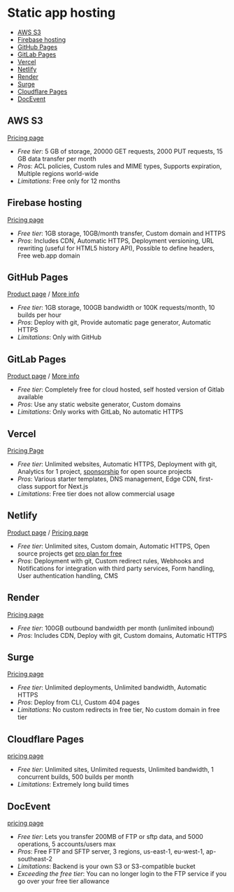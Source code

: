 # Static app hosting

<!-- TOC depthfrom:2 -->

- [AWS S3](#aws-s3)
- [Firebase hosting](#firebase-hosting)
- [GitHub Pages](#github-pages)
- [GitLab Pages](#gitlab-pages)
- [Vercel](#vercel)
- [Netlify](#netlify)
- [Render](#render)
- [Surge](#surge)
- [Cloudflare Pages](#cloudflare-pages)
- [DocEvent](#docevent)

<!-- /TOC -->

## AWS S3

[Pricing page](https://aws.amazon.com/s3/pricing/)

* *Free tier*: 5 GB of storage, 20000 GET requests, 2000 PUT requests, 15 GB data transfer per month
* *Pros*: ACL policies, Custom rules and MIME types, Supports expiration, Multiple regions world-wide
* *Limitations*: Free only for 12 months

## Firebase hosting

[Pricing page](https://firebase.google.com/pricing/)

* *Free tier*: 1GB storage, 10GB/month transfer, Custom domain and HTTPS
* *Pros*: Includes CDN, Automatic HTTPS, Deployment versioning, URL rewriting (useful for HTML5 history API), Possible to define headers, Free web.app domain

## GitHub Pages

[Product page](https://pages.github.com/) / [More info](https://help.github.com/articles/what-is-github-pages/)

* *Free tier*: 1GB storage, 100GB bandwidth or 100K requests/month, 10 builds per hour
* *Pros*: Deploy with git, Provide automatic page generator, Automatic HTTPS
* *Limitations*: Only with GitHub

## GitLab Pages

[Product page](https://pages.gitlab.io/) / [More info](https://about.gitlab.com/2016/04/07/gitlab-pages-setup/)

* *Free tier*: Completely free for cloud hosted, self hosted version of Gitlab available
* *Pros*: Use any static website generator, Custom domains
* *Limitations*: Only works with GitLab, No automatic HTTPS

## Vercel

[Pricing Page](https://vercel.com/pricing)

* *Free tier*: Unlimited websites, Automatic HTTPS, Deployment with git, Analytics for 1 project, [sponsorship](https://vercel.com/support/articles/can-vercel-sponsor-my-open-source-project) for open source projects
* *Pros*: Various starter templates, DNS management, Edge CDN, first-class support for Next.js
* *Limitations*: Free tier does not allow commercial usage

## Netlify

[Product page](https://www.netlify.com/features) / [Pricing page](https://www.netlify.com/pricing/)

* *Free tier*: Unlimited sites, Custom domain, Automatic HTTPS, Open source projects get [pro plan for free](https://www.netlify.com/blog/2016/07/28/netlifys-pro-plan-now-free-for-open-source-projects/)
* *Pros*: Deployment with git, Custom redirect rules, Webhooks and Notifications for integration with third party services, Form handling, User authentication handling, CMS

## Render

[Pricing page](https://render.com/pricing)

* *Free tier*: 100GB outbound bandwidth per month (unlimited inbound)
* *Pros*: Includes CDN, Deploy with git, Custom domains, Automatic HTTPS

## Surge

[Pricing page](http://surge.sh/pricing)

* *Free tier*: Unlimited deployments, Unlimited bandwidth, Automatic HTTPS
* *Pros*: Deploy from CLI, Custom 404 pages
* *Limitations*: No custom redirects in free tier, No custom domain in free tier

## Cloudflare Pages

[pricing page](https://pages.cloudflare.com)

* *Free tier*: Unlimited sites, Unlimited requests, Unlimited bandwidth, 1 concurrent builds, 500 builds per month
* *Limitations*: Extremely long build times

## DocEvent

[pricing page](https://docevent.io/pricing/)

* *Free tier*: Lets you transfer 200MB of FTP or sftp data, and 5000 operations, 5 accounts/users max
* *Pros*: Free FTP and SFTP server, 3 regions, us-east-1, eu-west-1, ap-southeast-2
* *Limitations*: Backend is your own S3 or S3-compatible bucket
* *Exceeding the free tier*: You can no longer login to the FTP service if you go over your free tier allowance
